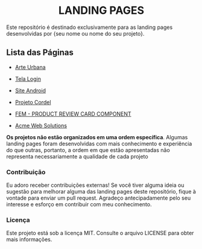 # <div align="center">LANDING PAGES</div>
Este repositório é destinado exclusivamente para as landing pages desenvolvidas por {seu nome ou nome do seu projeto}.

## Lista das Páginas
- [Arte Urbana](https://felilpz.github.io/arte-urbana-vitoria/)

- [Tela Login](https://felilpz.github.io/tela-login/)

- [Site Android](https://felilpz.github.io/site-android/)

- [Projeto Cordel](https://felilpz.github.io/projeto-cordel/)

- [FEM - PRODUCT REVIEW CARD COMPONENT](https://felilpz.github.io/Product-preview-card-component/)

- [Acme Web Solutions](https://felilpz.github.io/Basic-Landing-Page/)

<strong>Os projetos não estão organizados em uma ordem específica</strong>. Algumas landing pages foram desenvolvidas com mais conhecimento e experiência do que outras, portanto, a ordem em que estão apresentadas não representa necessariamente a qualidade de cada projeto


### Contribuição
Eu adoro receber contribuições externas! Se você tiver alguma ideia ou sugestão para melhorar alguma das landing pages deste repositório, fique à vontade para enviar um pull request. Agradeço antecipadamente pelo seu interesse e esforço em contribuir com meu conhecimento.

### Licença
Este projeto está sob a licença MIT. Consulte o arquivo LICENSE para obter mais informações.